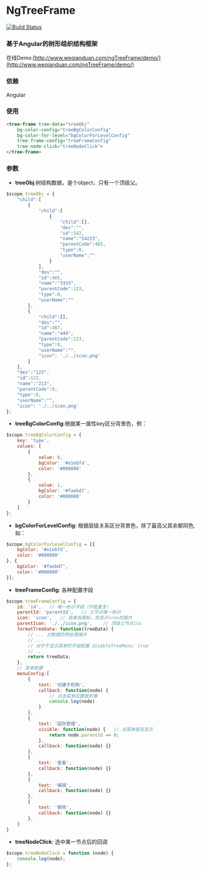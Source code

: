 # NgTreeFrame

[![Build Status](https://www.travis-ci.org/wangmingdong/ngTreeFrame.svg?branch=master)](https://www.travis-ci.org/wangmingdong/ngTreeFrame)

### 基于Angular的树形组织结构框架

在线Demo:[http://www.weqianduan.com/ngTreeFrame/demo/](http://www.weqianduan.com/ngTreeFrame/demo/)

### 依赖
Angular

### 使用
``` html
<tree-frame tree-data="treeObj"
    bg-color-config="treeBgColorConfig"
    bg-color-for-level="bgColorForLevelConfig"
    tree-frame-config="treeFrameConfig"
    tree-node-click="treeNodeClick">
</tree-frame>
```

### 参数
* __treeObj__:树结构数据，是个object，只有一个顶级父。
``` js
$scope.treeObj = {
    "child":[
        {
            "child":[
                {
                    "child":[],
                    "des":"",
                    "id":542,
                    "name":"54223",
                    "parentCode":465,
                    "type":0,
                    "userName":""
                }
            ],
            "des":"",
            "id":465,
            "name":"3333",
            "parentCode":123,
            "type":0,
            "userName":""
        },
        {
            "child":[],
            "des":"",
            "id":467,
            "name":"444",
            "parentCode":123,
            "type":0,
            "userName":"",
            "icon": './../icon.png'
        }
    ],
    "des":"123",
    "id":123,
    "name":"213",
    "parentCode":0,
    "type":0,
    "userName":"",
    "icon": './../icon.png'
};
```

* __treeBgColorConfig__:根据某一属性key区分背景色，例：
``` js
$scope.treeBgColorConfig = {
    key: 'type',
    values: [
        {
            value: 0,
            bgColor: '#e1ebfd',
            color: '#000000'
        },
        {
            value: 1,
            bgColor: '#faebd7',
            color: '#000000'
        }
    ]
};
```
* __bgColorForLevelConfig__:
根据层级关系区分背景色，除了最高父其余都同色,如：
``` js
$scope.bgColorForLevelConfig = [{
    bgColor: '#e1ebfd',
    color: '#000000'
}, {
    bgColor: '#faebd7',
    color: '#000000'
}];
```
* __treeFrameConfig__:
各种配置字段
``` js
$scope.treeFrameConfig = {
    id: 'id',   // 唯一标识字段（不能重复）
    parentId: 'parentId',   // 父节点唯一标识
    icon: 'icon',   // 若果有图标，则显示icon的图片
    parentIcon: './../icon.png',    // 顶级父节点ico
    formatTreeData: function(treeData) {
        // ... 对数据的预处理操作
        // ...
        // 对于不显示菜单的字段配置 disableTreeMenu: true
        // ...
        return treeData;
    },
    // 菜单配置
    menuConfig:[
        {
            text: '创建子机构',
            callback: function(node) {
                // 点击菜单后要做的事
                console.log(node)
            }
        },
        {
            text: '园所管理',
            visible: function(node) {   // 该菜单是否显示
                return node.parentId == 0;
            },
            callback: function(node) {}
        },
        {
            text: '查看',
            callback: function(node) {}
        },
        {
            text: '编辑',
            callback: function(node) {}
        },
        {
            text: '删除',
            callback: function(node) {}
        },
    ]
}
```
* __treeNodeClick__:
选中某一节点后的回调
``` js
$scope.treeNodeClick = function (node) {
    console.log(node);
};
```